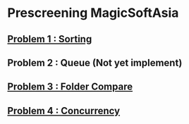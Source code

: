 # Prescreening MagicSoftAsia
## [Problem 1 : Sorting](https://github.com/rezandry/prescreening-msa/tree/master/sorting)
## Problem 2 : Queue (Not yet implement)
## [Problem 3 : Folder Compare](https://github.com/rezandry/prescreening-msa/tree/master/folderCompare)
## [Problem 4 : Concurrency](https://github.com/rezandry/prescreening-msa/tree/master/concurrency)
